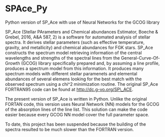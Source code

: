 # SPAce_Py
Python version of SP_Ace with use of Neural Networks for the GCOG library

SP_Ace (Stellar PArameters and Chemical abundances Estimator, Boeche & Grebel, 2016, A&A 587, 2) is a software for automated analysis of stellar spectra.
It derives stellar parameters (such as effective temperature, gravity, and metallicity) and chemical abundances for FGK stars. SP_Ace constructs the spectrum model
retrieving information of the central wavelengths and strengths of the spectral lines from the General-Curve-Of-Growth (GCOG) library specifically
prepared and, by assuming a line profile, produces a spectrum model from this information. It produces many spectrum models with
different stellar paramenets and elemental abundances of several elemens looking for the best match with the observed spectrum using a chi^2 minimization routine.
The original SP_Ace FORTRAN95 code can be found at http://dc.g-vo.org/SP\_ACE.

The present version of SP_Ace is written in Python. Unlike the original FORTAN code, this version uses Neural Network (NN) models for 
the GCOG of the absorption lines of the line list. This solution can make the code easier because every GCOG NN model cover the full parameter space.

To date, this project has been suspended because the building of the spectra resulted to be much slower than the FORTRAN version.
